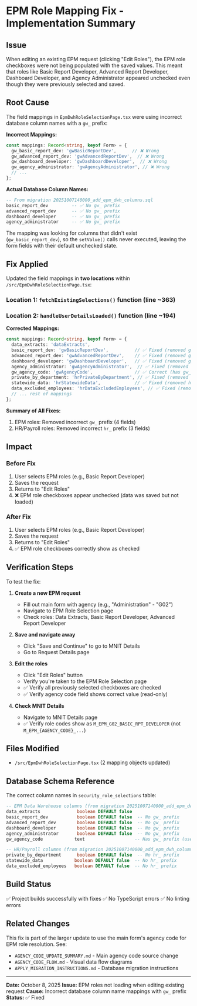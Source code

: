 # EPM Role Mapping Fix - Implementation Summary

## Issue

When editing an existing EPM request (clicking "Edit Roles"), the EPM role checkboxes were not being populated with the saved values. This meant that roles like Basic Report Developer, Advanced Report Developer, Dashboard Developer, and Agency Administrator appeared unchecked even though they were previously selected and saved.

## Root Cause

The field mappings in `EpmDwhRoleSelectionPage.tsx` were using incorrect database column names with a `gw_` prefix:

**Incorrect Mappings:**
```typescript
const mappings: Record<string, keyof Form> = {
  gw_basic_report_dev: 'gwBasicReportDev',      // ❌ Wrong
  gw_advanced_report_dev: 'gwAdvancedReportDev',  // ❌ Wrong
  gw_dashboard_developer: 'gwDashboardDeveloper',  // ❌ Wrong
  gw_agency_administrator: 'gwAgencyAdministrator', // ❌ Wrong
  // ...
};
```

**Actual Database Column Names:**
```sql
-- From migration 20251007140000_add_epm_dwh_columns.sql
basic_report_dev         -- ✅ No gw_ prefix
advanced_report_dev      -- ✅ No gw_ prefix
dashboard_developer      -- ✅ No gw_ prefix
agency_administrator     -- ✅ No gw_ prefix
```

The mapping was looking for columns that didn't exist (`gw_basic_report_dev`), so the `setValue()` calls never executed, leaving the form fields with their default unchecked state.

## Fix Applied

Updated the field mappings in **two locations** within `/src/EpmDwhRoleSelectionPage.tsx`:

### Location 1: `fetchExistingSelections()` function (line ~363)
### Location 2: `handleUserDetailsLoaded()` function (line ~194)

**Corrected Mappings:**
```typescript
const mappings: Record<string, keyof Form> = {
  data_extracts: 'dataExtracts',
  basic_report_dev: 'gwBasicReportDev',          // ✅ Fixed (removed gw_ prefix)
  advanced_report_dev: 'gwAdvancedReportDev',    // ✅ Fixed (removed gw_ prefix)
  dashboard_developer: 'gwDashboardDeveloper',   // ✅ Fixed (removed gw_ prefix)
  agency_administrator: 'gwAgencyAdministrator',  // ✅ Fixed (removed gw_ prefix)
  gw_agency_code: 'gwAgencyCode',                // ✅ Correct (has gw_ prefix)
  private_by_department: 'hrPrivateByDepartment', // ✅ Fixed (removed hr_ prefix)
  statewide_data: 'hrStatewideData',             // ✅ Fixed (removed hr_ prefix)
  data_excluded_employees: 'hrDataExcludedEmployees', // ✅ Fixed (removed hr_ prefix)
  // ... rest of mappings
};
```

**Summary of All Fixes:**
1. EPM roles: Removed incorrect `gw_` prefix (4 fields)
2. HR/Payroll roles: Removed incorrect `hr_` prefix (3 fields)

## Impact

### Before Fix
1. User selects EPM roles (e.g., Basic Report Developer)
2. Saves the request
3. Returns to "Edit Roles"
4. ❌ EPM role checkboxes appear unchecked (data was saved but not loaded)

### After Fix
1. User selects EPM roles (e.g., Basic Report Developer)
2. Saves the request
3. Returns to "Edit Roles"
4. ✅ EPM role checkboxes correctly show as checked

## Verification Steps

To test the fix:

1. **Create a new EPM request**
   - Fill out main form with agency (e.g., "Administration" - "G02")
   - Navigate to EPM Role Selection page
   - Check roles: Data Extracts, Basic Report Developer, Advanced Report Developer

2. **Save and navigate away**
   - Click "Save and Continue" to go to MNIT Details
   - Go to Request Details page

3. **Edit the roles**
   - Click "Edit Roles" button
   - Verify you're taken to the EPM Role Selection page
   - ✅ Verify all previously selected checkboxes are checked
   - ✅ Verify agency code field shows correct value (read-only)

4. **Check MNIT Details**
   - Navigate to MNIT Details page
   - ✅ Verify role codes show as `M_EPM_G02_BASIC_RPT_DEVELOPER` (not `M_EPM_{AGENCY_CODE}_...`)

## Files Modified

- `/src/EpmDwhRoleSelectionPage.tsx` (2 mapping objects updated)

## Database Schema Reference

The correct column names in `security_role_selections` table:

```sql
-- EPM Data Warehouse columns (from migration 20251007140000_add_epm_dwh_columns.sql)
data_extracts              boolean DEFAULT false
basic_report_dev           boolean DEFAULT false  -- No gw_ prefix
advanced_report_dev        boolean DEFAULT false  -- No gw_ prefix
dashboard_developer        boolean DEFAULT false  -- No gw_ prefix
agency_administrator       boolean DEFAULT false  -- No gw_ prefix
gw_agency_code            text                   -- Has gw_ prefix (used for agency code)

-- HR/Payroll columns (from migration 20251007140000_add_epm_dwh_columns.sql)
private_by_department      boolean DEFAULT false  -- No hr_ prefix
statewide_data            boolean DEFAULT false  -- No hr_ prefix
data_excluded_employees   boolean DEFAULT false  -- No hr_ prefix
```

## Build Status

✅ Project builds successfully with fixes
✅ No TypeScript errors
✅ No linting errors

## Related Changes

This fix is part of the larger update to use the main form's agency code for EPM role resolution. See:
- `AGENCY_CODE_UPDATE_SUMMARY.md` - Main agency code source change
- `AGENCY_CODE_FLOW.md` - Visual data flow diagrams
- `APPLY_MIGRATION_INSTRUCTIONS.md` - Database migration instructions

---

**Date:** October 8, 2025
**Issue:** EPM roles not loading when editing existing request
**Cause:** Incorrect database column name mappings with `gw_` prefix
**Status:** ✅ Fixed
